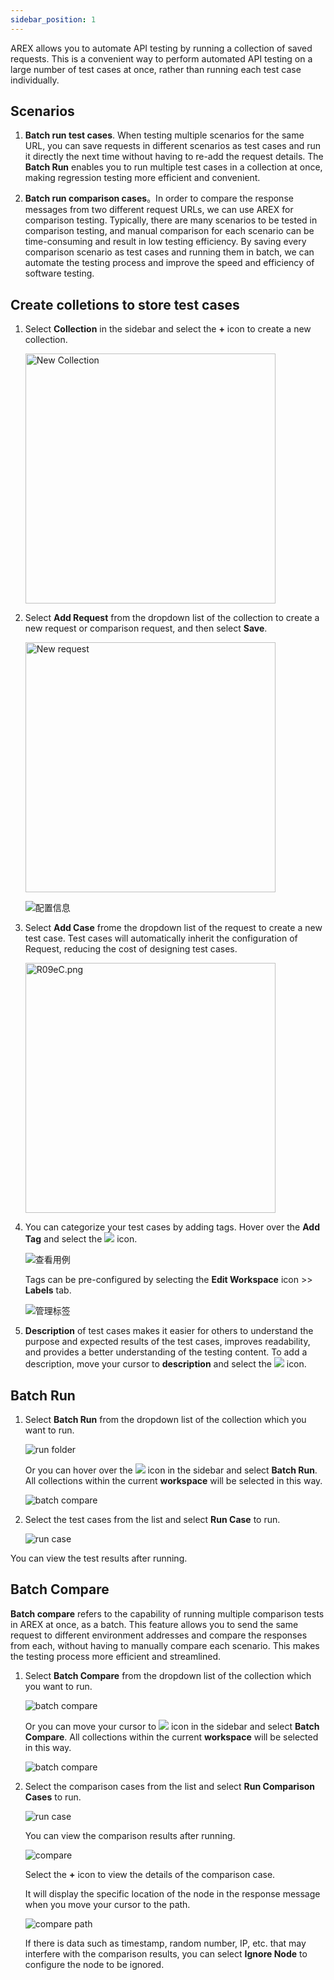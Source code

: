 ```yaml
---
sidebar_position: 1
---
```


AREX allows you to automate API testing by running a collection of saved requests. This is a convenient way to perform automated API testing on a large number of test cases at once, rather than running each test case individually.

## Scenarios

1. **Batch run test cases**. When testing multiple scenarios for the same URL, you can save requests in different scenarios as test cases and run it directly the next time without having to re-add the request details. The **Batch Run** enables you to run multiple test cases in a collection at once, making regression testing more efficient and convenient.

2. **Batch run comparison cases**。In order to compare the response messages from two different request URLs, we can use AREX for comparison testing. Typically, there are many scenarios to be tested in comparison testing, and manual comparison for each scenario can be time-consuming and result in low testing efficiency. By saving every comparison scenario as test cases and running them in batch, we can automate the testing process and improve the speed and efficiency of software testing.

## Create colletions to store test cases

1. Select **Collection** in the sidebar and select the **+** icon to create a new collection.

    <img src="https://i.328888.xyz/2023/02/09/3TiPX.png" alt="New Collection" width="400" height="" />

2. Select **Add Request** from the dropdown list of the collection to create a new request or comparison request, and then select **Save**.

    <img src="https://i.328888.xyz/2023/02/09/3T59J.png" alt="New request" width="400" height="" />

    ![配置信息](../resource/c4.request.png)

3. Select **Add Case** frome the dropdown list of the request to create a new test case. Test cases will automatically inherit the configuration of Request, reducing the cost of designing test cases.

    <img src="https://i.328888.xyz/2023/02/10/R09eC.png" alt="R09eC.png" width="400" height="" />

4. You can categorize your test cases by adding tags. Hover over the **Add Tag** and select the ![](../resource/c1.rename.png) icon.

    ![查看用例](../resource/c3.case.3.png)

    Tags can be pre-configured by selecting the **Edit Workspace** icon >> **Labels** tab.

    ![管理标签](../resource/c4.addlabel.png)

5. **Description** of test cases makes it easier for others to understand the purpose and expected results of the test cases, improves readability, and provides a better understanding of the testing content. To add a description, move your cursor to **description** and select the ![](../resource/c1.rename.png) icon.

## Batch Run

1. Select **Batch Run** from the dropdown list of the collection which you want to run.

    ![run folder](../resource/c4.runfloder.png)

    Or you can hover over the ![](../resource/c4.run.png) icon in the sidebar and select **Batch Run**. All collections within the current **workspace** will be selected in this way.

    ![batch compare](../resource/c4.batch.png)

2. Select the test cases from the list and select **Run Case** to run.

    ![run case](../resource/c4.runcase.png)

You can view the test results after running.

## Batch Compare

**Batch compare** refers to the capability of running multiple comparison tests in AREX at once, as a batch. This feature allows you to send the same request to different environment addresses and compare the responses from each, without having to manually compare each scenario. This makes the testing process more efficient and streamlined.

1. Select **Batch Compare** from the dropdown list of the collection which you want to run.

    ![batch compare](../resource/c4.batchcompare.png)

    Or you can move your cursor to ![](../resource/c4.run.png) icon in the sidebar and select **Batch Compare**. All collections within the current **workspace** will be selected in this way.

    ![batch compare](../resource/c4.batch.png)

2. Select the comparison cases from the list and select **Run Comparison Cases** to run.

    ![run case](../resource/c4.runcompare.png)

    You can view the comparison results after running.

    ![compare](../resource/c4.comparediff.png)

    Select the **+** icon to view the details of the comparison case.

    It will display the specific location of the node in the response message when you move your cursor to the path.

    ![compare path](../resource/c4.comparepath.png)

    If there is data such as timestamp, random number, IP, etc. that may interfere with the comparison results, you can select **Ignore Node** to configure the node to be ignored.
